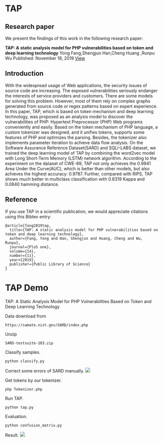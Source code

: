# TAP

## Research paper

We present the findings of this work in the following research paper:

**TAP: A static analysis model for PHP vulnerabilities based on token and deep learning technology**
Yong Fang,Shengjun Han,Cheng Huang ,Runpu Wu
Published: November 18, 2019
[View](https://doi.org/10.1371/journal.pone.0225196)

## Introduction

With the widespread usage of Web applications, the security issues of source code are increasing. The exposed vulnerabilities seriously endanger the interests of service providers and customers. There are some models for solving this problem. However, most of them rely on complex graphs generated from source code or regex patterns based on expert experience. In this paper, TAP, which is based on token mechanism and deep learning technology, was proposed as an analysis model to discover the vulnerabilities of PHP: Hypertext Preprocessor (PHP) Web programs conveniently and easily. Based on the token mechanism of PHP language, a custom tokenizer was designed, and it unifies tokens, supports some features of PHP and optimizes the parsing. Besides, the tokenizer also implements parameter iteration to achieve data flow analysis. On the Software Assurance Reference Dataset(SARD) and SQLI-LABS dataset, we trained the deep learning model of TAP by combining the word2vec model with Long Short-Term Memory (LSTM) network algorithm. According to the experiment on the dataset of CWE-89, TAP not only achieves the 0.9941 Area Under the Curve(AUC), which is better than other models, but also achieves the highest accuracy: 0.9787. Further, compared with RIPS, TAP shows much better in multiclass classification with 0.8319 Kappa and 0.0840 hamming distance.


## Reference

If you use TAP in a scientific publication, we would appreciate citations using this Bibtex entry:

```
@article{fang2019tap,
  title={TAP: A static analysis model for PHP vulnerabilities based on token and deep learning technology},
  author={Fang, Yong and Han, Shengjun and Huang, Cheng and Wu, Runpu},
  journal={PloS one},
  volume={14},
  number={11},
  year={2019},
  publisher={Public Library of Science}
}
```

# TAP Demo

TAP: A Static Analysis Model for PHP Vulnerabilities Based on Token and Deep Learning Technology


Data download from
```
https://samate.nist.gov/SARD/index.php
```

Unzip 
```
SARD-testsuite-103.zip
```
 
Classify samples.
```
python classify.py
```

Correct some errors of SARD manually. 
![](./sarderrors.png) 

Get tokens by our tokenizer.
```
php Tokenizer.php
```

Run TAP.
```
python tap.py
```

Evaluation.
```
python confusion_matrix.py
```

Result.
![](./result/tapcmNor.png)
